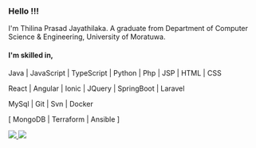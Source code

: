### Hello !!!
I'm Thilina Prasad Jayathilaka. A graduate from Department of Computer Science & Engineering, University of Moratuwa.

#### I'm skilled in,
Java | JavaScript | TypeScript | Python | Php | JSP | HTML | CSS

React | Angular | Ionic | JQuery | SpringBoot | Laravel

MySql | Git | Svn | Docker

[ MongoDB | Terraform | Ansible ]

<a href="https://www.linkedin.com/in/thilinaprasad" target="_blank">
  <img src="https://img.shields.io/badge/-Thilina%20Prasad%20Jayathilaka-blue?style=flat-square&logo=Linkedin&logoColor=white">
</a>

<a href="mailto:thilina.prashad25@gmail.com" target="_blank">
  <img src="https://img.shields.io/badge/-thilina.prashad25@gmail.com-c14438?style=flat-square&logo=Gmail&logoColor=white">
</a>
